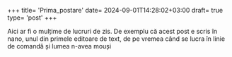 +++
title= 'Prima_postare'
date= 2024-09-01T14:28:02+03:00
draft= true
type= 'post'
+++

Aici ar fi o mulțime de lucruri de zis. De exemplu că acest post e scris în nano, unul din primele editoare de text, de pe vremea când se lucra în linie de comandă și lumea n-avea mouși


